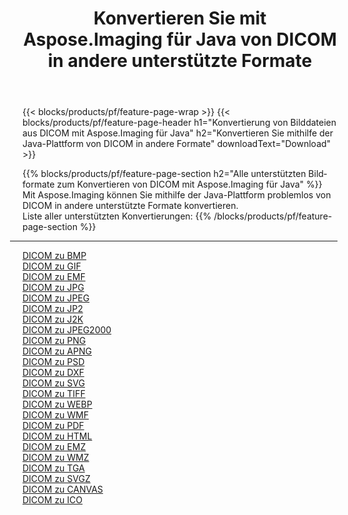 ﻿---
title: Konvertieren Sie mit Aspose.Imaging für Java von DICOM in andere unterstützte Formate 
weight: 3920
url: /de/java/conversion/from/dicom 
lang: de
langdirlevel: 2
locales: zh-hans,ja,it,ru,de,es,fr,nl,id,lt,pl,pt,vi,tr,ko,zh-hant,ar,hi,th,sv,cs,uk,he
description: Mit Aspose.Imaging können Sie mithilfe der Java-Plattform problemlos von DICOM in andere Formate konvertieren
---

{{< blocks/products/pf/feature-page-wrap >}}
{{< blocks/products/pf/feature-page-header h1="Konvertierung von Bilddateien aus DICOM mit Aspose.Imaging für Java" h2="Konvertieren Sie mithilfe der Java-Plattform von DICOM in andere Formate" downloadText="Download" >}}


{{% blocks/products/pf/feature-page-section  h2="Alle unterstützten Bildformate zum Konvertieren von DICOM mit Aspose.Imaging für Java" %}}
Mit Aspose.Imaging können Sie mithilfe der Java-Plattform problemlos von DICOM in andere unterstützte Formate konvertieren.
<br/>
Liste aller unterstützten Konvertierungen:
{{% /blocks/products/pf/feature-page-section %}}
<div class="container-fluid productfamilypage bg-gray">
    <div class="convertypes bg-gray agp-content section">
        <div class="container">
		<hr style="margin-left:-20px;"/>
		<div class="row other-converters">
		    <div class='col-md-2 other-converter remove-lp remove-rp'><a href="/imaging/de/java/conversion/dicom-to-bmp" >DICOM zu BMP</a></div><div class='col-md-2 other-converter remove-lp remove-rp'><a href="/imaging/de/java/conversion/dicom-to-gif" >DICOM zu GIF</a></div><div class='col-md-2 other-converter remove-lp remove-rp'><a href="/imaging/de/java/conversion/dicom-to-emf" >DICOM zu EMF</a></div><div class='col-md-2 other-converter remove-lp remove-rp'><a href="/imaging/de/java/conversion/dicom-to-jpg" >DICOM zu JPG</a></div><div class='col-md-2 other-converter remove-lp remove-rp'><a href="/imaging/de/java/conversion/dicom-to-jpeg" >DICOM zu JPEG</a></div><div class='col-md-2 other-converter remove-lp remove-rp'><a href="/imaging/de/java/conversion/dicom-to-jp2" >DICOM zu JP2</a></div><div class='col-md-2 other-converter remove-lp remove-rp'><a href="/imaging/de/java/conversion/dicom-to-j2k" >DICOM zu J2K</a></div><div class='col-md-2 other-converter remove-lp remove-rp'><a href="/imaging/de/java/conversion/dicom-to-jpeg2000" >DICOM zu JPEG2000</a></div><div class='col-md-2 other-converter remove-lp remove-rp'><a href="/imaging/de/java/conversion/dicom-to-png" >DICOM zu PNG</a></div><div class='col-md-2 other-converter remove-lp remove-rp'><a href="/imaging/de/java/conversion/dicom-to-apng" >DICOM zu APNG</a></div><div class='col-md-2 other-converter remove-lp remove-rp'><a href="/imaging/de/java/conversion/dicom-to-psd" >DICOM zu PSD</a></div><div class='col-md-2 other-converter remove-lp remove-rp'><a href="/imaging/de/java/conversion/dicom-to-dxf" >DICOM zu DXF</a></div><div class='col-md-2 other-converter remove-lp remove-rp'><a href="/imaging/de/java/conversion/dicom-to-svg" >DICOM zu SVG</a></div><div class='col-md-2 other-converter remove-lp remove-rp'><a href="/imaging/de/java/conversion/dicom-to-tiff" >DICOM zu TIFF</a></div><div class='col-md-2 other-converter remove-lp remove-rp'><a href="/imaging/de/java/conversion/dicom-to-webp" >DICOM zu WEBP</a></div><div class='col-md-2 other-converter remove-lp remove-rp'><a href="/imaging/de/java/conversion/dicom-to-wmf" >DICOM zu WMF</a></div><div class='col-md-2 other-converter remove-lp remove-rp'><a href="/imaging/de/java/conversion/dicom-to-pdf" >DICOM zu PDF</a></div><div class='col-md-2 other-converter remove-lp remove-rp'><a href="/imaging/de/java/conversion/dicom-to-html" >DICOM zu HTML</a></div><div class='col-md-2 other-converter remove-lp remove-rp'><a href="/imaging/de/java/conversion/dicom-to-emz" >DICOM zu EMZ</a></div><div class='col-md-2 other-converter remove-lp remove-rp'><a href="/imaging/de/java/conversion/dicom-to-wmz" >DICOM zu WMZ</a></div><div class='col-md-2 other-converter remove-lp remove-rp'><a href="/imaging/de/java/conversion/dicom-to-tga" >DICOM zu TGA</a></div><div class='col-md-2 other-converter remove-lp remove-rp'><a href="/imaging/de/java/conversion/dicom-to-svgz" >DICOM zu SVGZ</a></div><div class='col-md-2 other-converter remove-lp remove-rp'><a href="/imaging/de/java/conversion/dicom-to-canvas" >DICOM zu CANVAS</a></div><div class='col-md-2 other-converter remove-lp remove-rp'><a href="/imaging/de/java/conversion/dicom-to-ico" >DICOM zu ICO</a></div>
                </div>
        </div>
    </div>
</div>
<br/>


